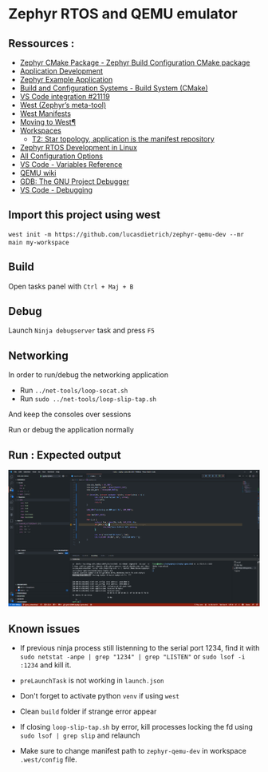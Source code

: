 # Zephyr RTOS and QEMU emulator

## Ressources :

- [Zephyr CMake Package - Zephyr Build Configuration CMake package](https://docs.zephyrproject.org/latest/guides/zephyr_cmake_package.html#cmake-build-config-package)
- [Application Development](https://docs.zephyrproject.org/latest/application/index.html)
- [Zephyr Example Application](https://github.com/zephyrproject-rtos/example-application)
- [Build and Configuration Systems - Build System (CMake)](https://docs.zephyrproject.org/latest/guides/build/index.html#cmake-details)
- [VS Code integration #21119](https://github.com/zephyrproject-rtos/zephyr/issues/21119)
- [West (Zephyr’s meta-tool)](https://docs.zephyrproject.org/latest/guides/west/index.html)
- [West Manifests](https://docs.zephyrproject.org/latest/guides/west/manifest.html)
- [Moving to West¶](https://docs.zephyrproject.org/latest/guides/west/moving-to-west.html)
- [Workspaces](https://docs.zephyrproject.org/latest/guides/west/workspaces.html)
  - [T2: Star topology, application is the manifest repository](https://docs.zephyrproject.org/latest/guides/west/workspaces.html#west-t2)
- [Zephyr RTOS Development in Linux](https://github.com/bus710/zephyr-rtos-development-in-linux)
- [All Configuration Options](https://docs.zephyrproject.org/2.6.0/reference/kconfig/index-all.html)
- [VS Code - Variables Reference](https://code.visualstudio.com/docs/editor/variables-reference)
- [QEMU wiki](https://wiki.qemu.org/Main_Page)
- [GDB: The GNU Project Debugger](https://www.sourceware.org/gdb/)
- [VS Code - Debugging](https://code.visualstudio.com/docs/editor/debugging)

## Import this project using west

```
west init -m https://github.com/lucasdietrich/zephyr-qemu-dev --mr main my-workspace
```

## Build

Open tasks panel with `Ctrl + Maj + B`

## Debug

Launch `Ninja debugserver` task and press `F5`

## Networking

In order to run/debug the networking application

- Run `../net-tools/loop-socat.sh`
- Run `sudo ../net-tools/loop-slip-tap.sh`

And keep the consoles over sessions

Run or debug the application normally

## Run : Expected output

![zephyr_qemu_networking_debug.png](./pics/zephyr_qemu_networking_debug.png)

## Known issues

- If previous ninja process still listenning to the serial port 1234, find it with `sudo netstat -anpe | grep "1234" | grep "LISTEN"` or `sudo lsof -i :1234` and kill it.

- `preLaunchTask` is not working in `launch.json`

- Don't forget to activate python `venv` if using `west`

- Clean `build` folder if strange error appear

- If closing `loop-slip-tap.sh` by error, kill processes locking the fd using `sudo lsof | grep slip` and relaunch

- Make sure to change manifest path to `zephyr-qemu-dev` in workspace `.west/config` file.
